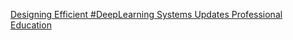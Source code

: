 [Designing Efficient #DeepLearning Systems Updates   Professional Education](https://qi.tc/qi/116194)